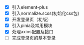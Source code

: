 - [x] 引入element-plus
- [x] 引入normalize.scss(初始化css包)
- [x] 开发登录页（初版）
- [x] 引入pinia及常用模块
- [x] 处理axios配置及接口
- [ ] 完成登录页的基本登录
